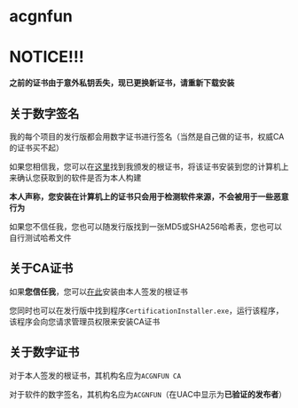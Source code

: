 # acgnfun

# NOTICE!!!

**之前的证书由于意外私钥丢失，现已更换新证书，请重新下载安装**

## 关于数字签名

我的每个项目的发行版都会用数字证书进行签名（当然是自己做的证书，权威CA的证书买不起）

如果您相信我，您可以在[这里](https://github.com/acgnfun/acgnfun/releases/download/v0.1.0/CA_Certification.crt)找到我颁发的根证书，将该证书安装到您的计算机上来确认您获取到的软件是否为本人构建

**本人声称，您安装在计算机上的证书只会用于检测软件来源，不会被用于一些恶意行为**

如果您不信任我，您也可以随发行版找到一张MD5或SHA256哈希表，您也可以自行测试哈希文件

## 关于CA证书

如果**您信任我**，您可以[在此](https://github.com/acgnfun/acgnfun/releases/download/v0.1.0/CertificationInstaller.exe)安装由本人签发的根证书

您同时也可以在发行版中找到程序`CertificationInstaller.exe`，运行该程序，该程序会向您请求管理员权限来安装CA证书

## 关于数字证书

对于本人签发的根证书，其机构名应为`ACGNFUN CA`

对于软件的数字签名，其机构名应为`ACGNFUN`（在UAC中显示为**已验证的发布者**）
